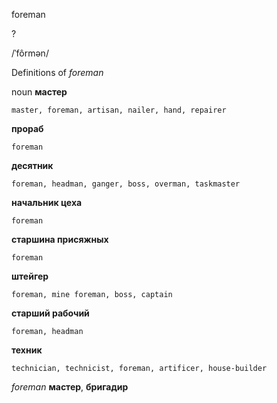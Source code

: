foreman

?

/ˈfôrmən/

Definitions of _foreman_

noun
**мастер**

    master, foreman, artisan, nailer, hand, repairer
**прораб**

    foreman
**десятник**

    foreman, headman, ganger, boss, overman, taskmaster
**начальник цеха**

    foreman
**старшина присяжных**

    foreman
**штейгер**

    foreman, mine foreman, boss, captain
**старший рабочий**

    foreman, headman
**техник**

    technician, technicist, foreman, artificer, house-builder

_foreman_
**мастер**, **бригадир**